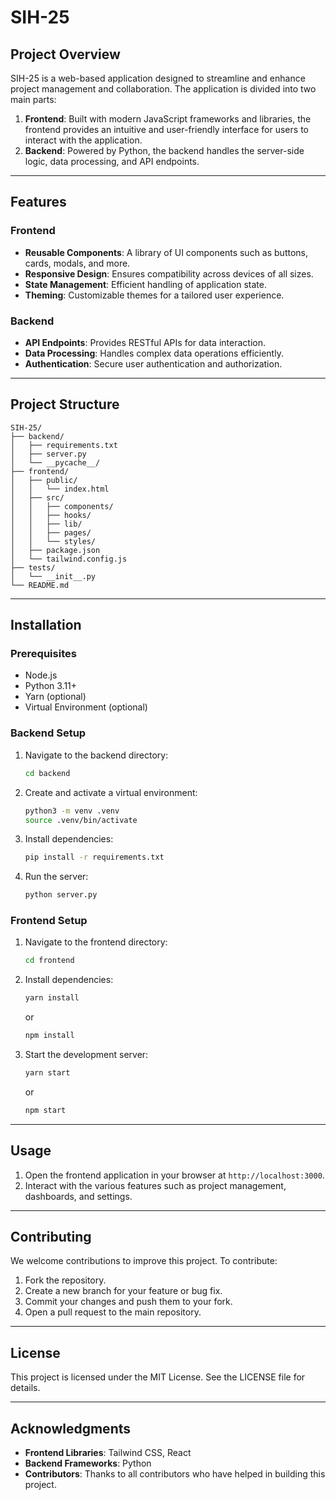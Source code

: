 # SIH-25

## Project Overview
SIH-25 is a web-based application designed to streamline and enhance project management and collaboration. The application is divided into two main parts:

1. **Frontend**: Built with modern JavaScript frameworks and libraries, the frontend provides an intuitive and user-friendly interface for users to interact with the application.
2. **Backend**: Powered by Python, the backend handles the server-side logic, data processing, and API endpoints.

---

## Features
### Frontend
- **Reusable Components**: A library of UI components such as buttons, cards, modals, and more.
- **Responsive Design**: Ensures compatibility across devices of all sizes.
- **State Management**: Efficient handling of application state.
- **Theming**: Customizable themes for a tailored user experience.

### Backend
- **API Endpoints**: Provides RESTful APIs for data interaction.
- **Data Processing**: Handles complex data operations efficiently.
- **Authentication**: Secure user authentication and authorization.

---

## Project Structure
```
SIH-25/
├── backend/
│   ├── requirements.txt
│   ├── server.py
│   └── __pycache__/
├── frontend/
│   ├── public/
│   │   └── index.html
│   ├── src/
│   │   ├── components/
│   │   ├── hooks/
│   │   ├── lib/
│   │   ├── pages/
│   │   └── styles/
│   ├── package.json
│   └── tailwind.config.js
├── tests/
│   └── __init__.py
└── README.md
```

---

## Installation

### Prerequisites
- Node.js
- Python 3.11+
- Yarn (optional)
- Virtual Environment (optional)

### Backend Setup
1. Navigate to the backend directory:
   ```bash
   cd backend
   ```
2. Create and activate a virtual environment:
   ```bash
   python3 -m venv .venv
   source .venv/bin/activate
   ```
3. Install dependencies:
   ```bash
   pip install -r requirements.txt
   ```
4. Run the server:
   ```bash
   python server.py
   ```

### Frontend Setup
1. Navigate to the frontend directory:
   ```bash
   cd frontend
   ```
2. Install dependencies:
   ```bash
   yarn install
   ```
   or
   ```bash
   npm install
   ```
3. Start the development server:
   ```bash
   yarn start
   ```
   or
   ```bash
   npm start
   ```

---

## Usage
1. Open the frontend application in your browser at `http://localhost:3000`.
2. Interact with the various features such as project management, dashboards, and settings.

---

## Contributing
We welcome contributions to improve this project. To contribute:
1. Fork the repository.
2. Create a new branch for your feature or bug fix.
3. Commit your changes and push them to your fork.
4. Open a pull request to the main repository.

---

## License
This project is licensed under the MIT License. See the LICENSE file for details.

---

## Acknowledgments
- **Frontend Libraries**: Tailwind CSS, React
- **Backend Frameworks**: Python
- **Contributors**: Thanks to all contributors who have helped in building this project.
